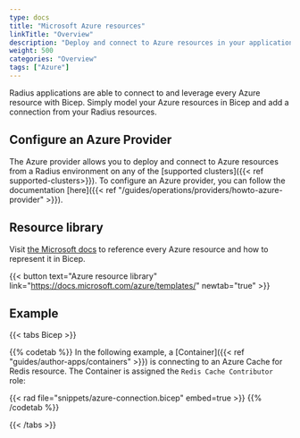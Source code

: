 ```yaml
---
type: docs
title: "Microsoft Azure resources"
linkTitle: "Overview"
description: "Deploy and connect to Azure resources in your application"
weight: 500
categories: "Overview"
tags: ["Azure"]
---
```


Radius applications are able to connect to and leverage every Azure resource with Bicep. Simply model your Azure resources in Bicep and add a connection from your Radius resources.

## Configure an Azure Provider

The Azure provider allows you to deploy and connect to Azure resources from a Radius environment on any of the [supported clusters]({{< ref supported-clusters>}}). To configure an Azure provider, you can follow the documentation [here]({{< ref "/guides/operations/providers/howto-azure-provider" >}}).

## Resource library

Visit [the Microsoft docs](https://docs.microsoft.com/azure/templates/) to reference every Azure resource and how to represent it in Bicep.

{{< button text="Azure resource library" link="https://docs.microsoft.com/azure/templates/" newtab="true" >}}

## Example

{{< tabs Bicep >}}

{{% codetab %}}
In the following example, a [Container]({{< ref "guides/author-apps/containers" >}}) is connecting to an Azure Cache for Redis resource. The Container is assigned the `Redis Cache Contributor` role:

{{< rad file="snippets/azure-connection.bicep" embed=true >}}
{{% /codetab %}}

{{< /tabs >}}

